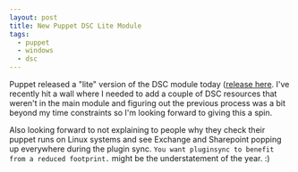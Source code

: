 ```yaml
---
layout: post
title: New Puppet DSC Lite Module
tags:
  - puppet
  - windows
  - dsc
---
```


Puppet released a "lite" version of the DSC module today ([release here]((https://puppet.com/blog/introducing-dsclite-new-dsc-module-puppet)). I've recently hit a wall where I needed to add a couple of DSC resources that weren't in the main module and figuring out the previous process was a bit beyond my time constraints so I'm looking forward to giving this a spin.

Also looking forward to not explaining to people why they check their puppet runs on Linux systems and see Exchange and Sharepoint popping up everywhere during the plugin sync. `You want pluginsync to benefit from a reduced footprint.` might be the understatement of the year. :)